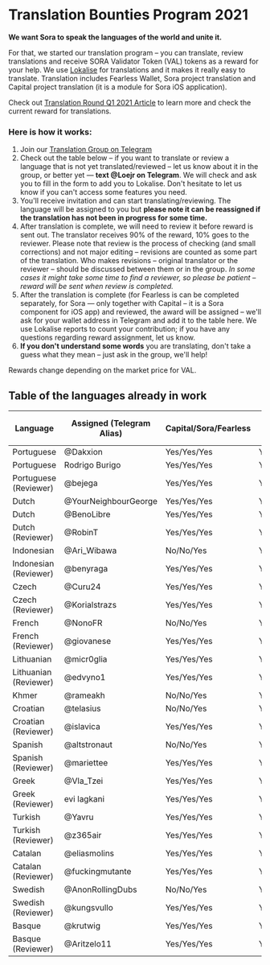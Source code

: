 # Translation Bounties Program 2021

**We want Sora to speak the languages of the world and unite it.**

For that, we started our translation program – you can translate, review translations and receive SORA Validator Token
(VAL) tokens as a reward for your help.
We use [Lokalise](https://lokalise.com/) for translations and it makes it really easy to translate.
Translation includes Fearless Wallet, Sora project translation and Capital project translation (it is a module for Sora iOS application).

Check out [Translation Round Q1 2021 Article](https://sora-xor.medium.com/rewards-for-sora-ecosystem-translations-c69bc38e931a) to learn more and check the current reward for translations.

### Here is how it works:
1. Join our [Translation Group on Telegram](https://t.me/sora_translation_community)
2. Check out the table below – if you want to translate or review a language that is not yet translated/reviewed – let us know about it in the group, or better yet — **text @Loejr on Telegram**.
We will check and ask you to fill in the form to add you to Lokalise. Don't hesitate to let us know if you can't access some features you need.
3. You'll receive invitation and can start translating/reviewing.
The language will be assigned to you but **please note it can be reassigned if the translation has not been in progress for some time.**
4. After translation is complete, we will need to review it before reward is sent out.
The translator receives 90% of the reward, 10% goes to the reviewer.
Please note that review is the process of checking (and small corrections) and not major editing – revisions are counted as some part of the translation.
Who makes revisions – original translator or the reviewer – should be discussed between them or in the group.
*In some cases it might take some time to find a reviewer, so please be patient – reward will be sent when review is completed.*
5. After the translation is complete (for Fearless is can be completed separately, for Sora — only together with Capital – it is a Sora component for iOS app) and reviewed, the award will be assigned – we'll ask for your wallet address in Telegram and add it to the table here.
We use Lokalise reports to count your contribution; if you have any questions regarding reward assignment, let us know.
6. **If you don't understand some words** you are translating, don't take a guess what they mean – just ask in the group, we'll help!

Rewards change depending on the market price for VAL.

## Table of the languages already in work


| Language              | Assigned (Telegram Alias) | Capital/Sora/Fearless | Is Reviewed? | Reward Assignment | Is Reward Sent |
|-----------------------|---------------------------|-----------------------|--------------|-------------------|----------------|
| Portuguese            | @Dakxion                  | Yes/Yes/Yes           | Yes/Yes/Yes  | 169.94            | Yes            |
| Portuguese            | Rodrigo Burigo            | Yes/Yes/Yes           | Yes/Yes/Yes  | 123.06            | Yes            |
| Portuguese (Reviewer) | @bejega                   | Yes/Yes/Yes           | Yes/Yes/Yes  | 33                | Yes            |
| Dutch                 | @YourNeighbourGeorge      | Yes/Yes/Yes           | Yes/Yes/Yes  | 87.9              | Yes            |
| Dutch                 | @BenoLibre                | Yes/Yes/Yes           | Yes/Yes/Yes  | 205.1             | Yes            |
| Dutch (Reviewer)      | @RobinT                   | Yes/Yes/Yes           | Yes/Yes/Yes  | 33                | Yes            |
| Indonesian            | @Ari_Wibawa               | No/No/Yes             | Yes/Yes/Yes  | 95                | Yes            |
| Indonesian (Reviewer) | @benyraga                 | Yes/Yes/Yes           | Yes/Yes/Yes  | 33                | Yes            |
| Czech                 | @Curu24                   | Yes/Yes/Yes           | Yes/Yes/Yes  | 293               | Yes            |
| Czech (Reviewer)      | @Korialstrazs             | Yes/Yes/Yes           | Yes/Yes/Yes  | 33                | Yes            |
| French                | @NonoFR                   | No/No/Yes             | Yes/Yes/Yes  | 95                | Yes            |
| French (Reviewer)     | @giovanese                | Yes/Yes/Yes           | Yes/Yes/Yes  | 33                | Yes            |
| Lithuanian            | @micr0glia                | Yes/Yes/Yes           | Yes/Yes/Yes  | 293               | Yes            |
| Lithuanian (Reviewer) | @edvyno1                  | Yes/Yes/Yes           | Yes/Yes/Yes  | 33                | Yes            |
| Khmer                 | @rameakh                  | No/No/Yes             | Yes/Yes/Yes  | 95                | Yes            |
| Croatian              | @telasius                 | No/No/Yes             | Yes/Yes/Yes  | 95                | Yes            |
| Croatian (Reviewer)   | @islavica                 | Yes/Yes/Yes           | Yes/Yes/Yes  | 33                | Yes            |
| Spanish               | @altstronaut              | No/No/Yes             | Yes/Yes/Yes  | 95                | Yes            |
| Spanish (Reviewer)    | @mariettee                | Yes/Yes/Yes           | Yes/Yes/Yes  | 33                | Yes            |
| Greek                 | @Vla_Tzei                 | Yes/Yes/Yes           | Yes/Yes/Yes  | 293               | Yes            |
| Greek (Reviewer)      | evi lagkani               | Yes/Yes/Yes           | Yes/Yes/Yes  | 33                | Yes            |
| Turkish               | @Yavru                    | Yes/Yes/Yes           | Yes/Yes/Yes  | 293               | Yes            |
| Turkish (Reviewer)    | @z365air                  | Yes/Yes/Yes           | Yes/Yes/Yes  | 33                | Yes            |
| Catalan               | @eliasmolins              | Yes/Yes/Yes           | Yes/Yes/Yes  | 293               | Yes            |
| Catalan (Reviewer)    | @fuckingmutante           | Yes/Yes/Yes           | Yes/Yes/Yes  | 33                | Yes            |
| Swedish               | @AnonRollingDubs          | No/No/Yes             | Yes/Yes/Yes  | 95                | Yes            |
| Swedish (Reviewer)    | @kungsvullo               | Yes/Yes/Yes           | Yes/Yes/Yes  | 33                | Yes            |
| Basque                | @krutwig                  | Yes/Yes/Yes           | Yes/Yes/Yes  | 293               | Yes            |
| Basque (Reviewer)     | @Aritzelo11               | Yes/Yes/Yes           | Yes/Yes/Yes  | 33                | Yes            |